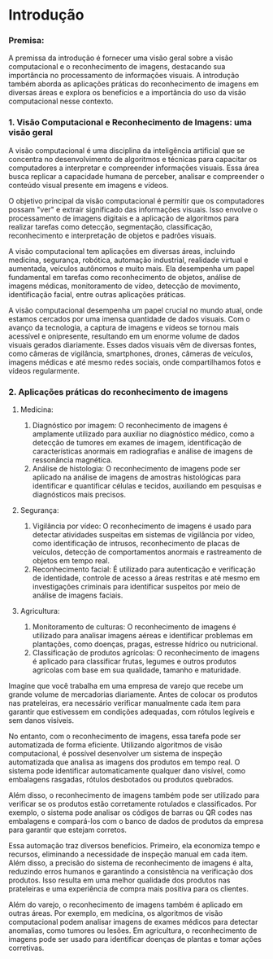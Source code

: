 # Introdução

### Premisa: 

A premissa da introdução é fornecer uma visão geral sobre a visão computacional e o reconhecimento de imagens, destacando sua importância no processamento de informações visuais. A introdução também aborda as aplicações práticas do reconhecimento de imagens em diversas áreas e explora os benefícios e a importância do uso da visão computacional nesse contexto.

### 1. Visão Computacional e Reconhecimento de Imagens: uma visão geral

A visão computacional é uma disciplina da inteligência artificial que se concentra no desenvolvimento de algoritmos e técnicas para capacitar os computadores a interpretar e compreender informações visuais. Essa área busca replicar a capacidade humana de perceber, analisar e compreender o conteúdo visual presente em imagens e vídeos.

O objetivo principal da visão computacional é permitir que os computadores possam "ver" e extrair significado das informações visuais. Isso envolve o processamento de imagens digitais e a aplicação de algoritmos para realizar tarefas como detecção, segmentação, classificação, reconhecimento e interpretação de objetos e padrões visuais.

A visão computacional tem aplicações em diversas áreas, incluindo medicina, segurança, robótica, automação industrial, realidade virtual e aumentada, veículos autônomos e muito mais. Ela desempenha um papel fundamental em tarefas como reconhecimento de objetos, análise de imagens médicas, monitoramento de vídeo, detecção de movimento, identificação facial, entre outras aplicações práticas.

A visão computacional desempenha um papel crucial no mundo atual, onde estamos cercados por uma imensa quantidade de dados visuais. Com o avanço da tecnologia, a captura de imagens e vídeos se tornou mais acessível e onipresente, resultando em um enorme volume de dados visuais gerados diariamente. Esses dados visuais vêm de diversas fontes, como câmeras de vigilância, smartphones, drones, câmeras de veículos, imagens médicas e até mesmo redes sociais, onde compartilhamos fotos e vídeos regularmente.

### 2. Aplicações práticas do reconhecimento de imagens

1. Medicina:

    1. Diagnóstico por imagem: O reconhecimento de imagens é amplamente utilizado para auxiliar no diagnóstico médico, como a detecção de tumores em exames de imagem, identificação de características anormais em radiografias e análise de imagens de ressonância magnética.
    2. Análise de histologia: O reconhecimento de imagens pode ser aplicado na análise de imagens de amostras histológicas para identificar e quantificar células e tecidos, auxiliando em pesquisas e diagnósticos mais precisos.

2. Segurança:

    1. Vigilância por vídeo: O reconhecimento de imagens é usado para detectar atividades suspeitas em sistemas de vigilância por vídeo, como identificação de intrusos, reconhecimento de placas de veículos, detecção de comportamentos anormais e rastreamento de objetos em tempo real.
    2. Reconhecimento facial: É utilizado para autenticação e verificação de identidade, controle de acesso a áreas restritas e até mesmo em investigações criminais para identificar suspeitos por meio de análise de imagens faciais.

3. Agricultura:

    1. Monitoramento de culturas: O reconhecimento de imagens é utilizado para analisar imagens aéreas e identificar problemas em plantações, como doenças, pragas, estresse hídrico ou nutricional.
    2. Classificação de produtos agrícolas: O reconhecimento de imagens é aplicado para classificar frutas, legumes e outros produtos agrícolas com base em sua qualidade, tamanho e maturidade.

Imagine que você trabalha em uma empresa de varejo que recebe um grande volume de mercadorias diariamente. Antes de colocar os produtos nas prateleiras, era necessário verificar manualmente cada item para garantir que estivessem em condições adequadas, com rótulos legíveis e sem danos visíveis.

No entanto, com o reconhecimento de imagens, essa tarefa pode ser automatizada de forma eficiente. Utilizando algoritmos de visão computacional, é possível desenvolver um sistema de inspeção automatizada que analisa as imagens dos produtos em tempo real. O sistema pode identificar automaticamente qualquer dano visível, como embalagens rasgadas, rótulos desbotados ou produtos quebrados.

Além disso, o reconhecimento de imagens também pode ser utilizado para verificar se os produtos estão corretamente rotulados e classificados. Por exemplo, o sistema pode analisar os códigos de barras ou QR codes nas embalagens e compará-los com o banco de dados de produtos da empresa para garantir que estejam corretos.

Essa automação traz diversos benefícios. Primeiro, ela economiza tempo e recursos, eliminando a necessidade de inspeção manual em cada item. Além disso, a precisão do sistema de reconhecimento de imagens é alta, reduzindo erros humanos e garantindo a consistência na verificação dos produtos. Isso resulta em uma melhor qualidade dos produtos nas prateleiras e uma experiência de compra mais positiva para os clientes.

Além do varejo, o reconhecimento de imagens também é aplicado em outras áreas. Por exemplo, em medicina, os algoritmos de visão computacional podem analisar imagens de exames médicos para detectar anomalias, como tumores ou lesões. Em agricultura, o reconhecimento de imagens pode ser usado para identificar doenças de plantas e tomar ações corretivas.
